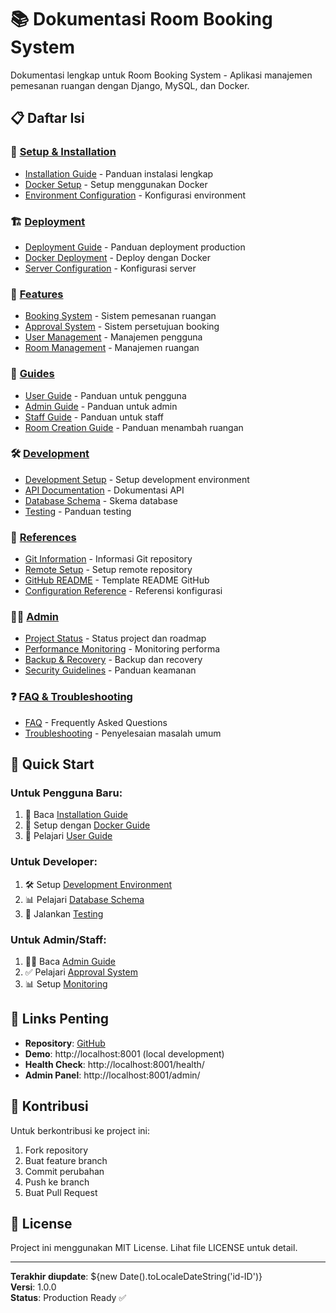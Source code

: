 # 📚 Dokumentasi Room Booking System

Dokumentasi lengkap untuk Room Booking System - Aplikasi manajemen pemesanan ruangan dengan Django, MySQL, dan Docker.

## 📋 Daftar Isi

### 🚀 [Setup & Installation](setup/)
- [Installation Guide](setup/INSTALLATION.md) - Panduan instalasi lengkap
- [Docker Setup](setup/DOCKER.md) - Setup menggunakan Docker
- [Environment Configuration](setup/ENVIRONMENT.md) - Konfigurasi environment

### 🏗️ [Deployment](deployment/)
- [Deployment Guide](deployment/DEPLOYMENT_GUIDE.md) - Panduan deployment production
- [Docker Deployment](deployment/DOCKER_DEPLOYMENT.md) - Deploy dengan Docker
- [Server Configuration](deployment/SERVER_CONFIG.md) - Konfigurasi server

### 🎯 [Features](features/)
- [Booking System](features/BOOKING_SYSTEM.md) - Sistem pemesanan ruangan
- [Approval System](features/APPROVAL_BOOKING_STATUS.md) - Sistem persetujuan booking
- [User Management](features/USER_MANAGEMENT.md) - Manajemen pengguna
- [Room Management](features/ROOM_MANAGEMENT.md) - Manajemen ruangan

### 📖 [Guides](guides/)
- [User Guide](guides/USER_GUIDE.md) - Panduan untuk pengguna
- [Admin Guide](guides/ADMIN_GUIDE.md) - Panduan untuk admin
- [Staff Guide](guides/STAFF_GUIDE.md) - Panduan untuk staff
- [Room Creation Guide](guides/TAMBAH_RUANGAN_GUIDE.md) - Panduan menambah ruangan

### 🛠️ [Development](development/)
- [Development Setup](development/DEV_SETUP.md) - Setup development environment
- [API Documentation](development/API.md) - Dokumentasi API
- [Database Schema](development/DATABASE.md) - Skema database
- [Testing](development/TESTING.md) - Panduan testing

### 🔧 [References](references/)
- [Git Information](references/GIT_INFO.md) - Informasi Git repository
- [Remote Setup](references/REMOTE_SETUP.md) - Setup remote repository
- [GitHub README](references/README_GITHUB.md) - Template README GitHub
- [Configuration Reference](references/CONFIG.md) - Referensi konfigurasi

### 👨‍💼 [Admin](admin/)
- [Project Status](admin/PROJECT_STATUS.md) - Status project dan roadmap
- [Performance Monitoring](admin/MONITORING.md) - Monitoring performa
- [Backup & Recovery](admin/BACKUP.md) - Backup dan recovery
- [Security Guidelines](admin/SECURITY.md) - Panduan keamanan

### ❓ [FAQ & Troubleshooting](/)
- [FAQ](faq.md) - Frequently Asked Questions
- [Troubleshooting](troubleshooting.md) - Penyelesaian masalah umum

## 🎯 Quick Start

### Untuk Pengguna Baru:
1. 📖 Baca [Installation Guide](setup/INSTALLATION.md)
2. 🐳 Setup dengan [Docker Guide](setup/DOCKER.md)
3. 👤 Pelajari [User Guide](guides/USER_GUIDE.md)

### Untuk Developer:
1. 🛠️ Setup [Development Environment](development/DEV_SETUP.md)
2. 📊 Pelajari [Database Schema](development/DATABASE.md)
3. 🧪 Jalankan [Testing](development/TESTING.md)

### Untuk Admin/Staff:
1. 👨‍💼 Baca [Admin Guide](guides/ADMIN_GUIDE.md)
2. ✅ Pelajari [Approval System](features/APPROVAL_BOOKING_STATUS.md)
3. 📊 Setup [Monitoring](admin/MONITORING.md)

## 🔗 Links Penting

- **Repository**: [GitHub](https://github.com/indi9o/room-booking-system)
- **Demo**: http://localhost:8001 (local development)
- **Health Check**: http://localhost:8001/health/
- **Admin Panel**: http://localhost:8001/admin/

## 🤝 Kontribusi

Untuk berkontribusi ke project ini:
1. Fork repository
2. Buat feature branch
3. Commit perubahan
4. Push ke branch
5. Buat Pull Request

## 📝 License

Project ini menggunakan MIT License. Lihat file LICENSE untuk detail.

---

**Terakhir diupdate**: ${new Date().toLocaleDateString('id-ID')}  
**Versi**: 1.0.0  
**Status**: Production Ready ✅
